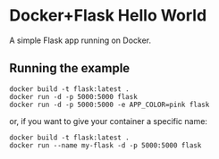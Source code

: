 # Docker+Flask Hello World
A simple Flask app running on Docker.

## Running the example

```shell
docker build -t flask:latest .
docker run -d -p 5000:5000 flask
docker run -d -p 5000:5000 -e APP_COLOR=pink flask
```

or, if you want to give your container a specific name:

```shell
docker build -t flask:latest .
docker run --name my-flask -d -p 5000:5000 flask
```